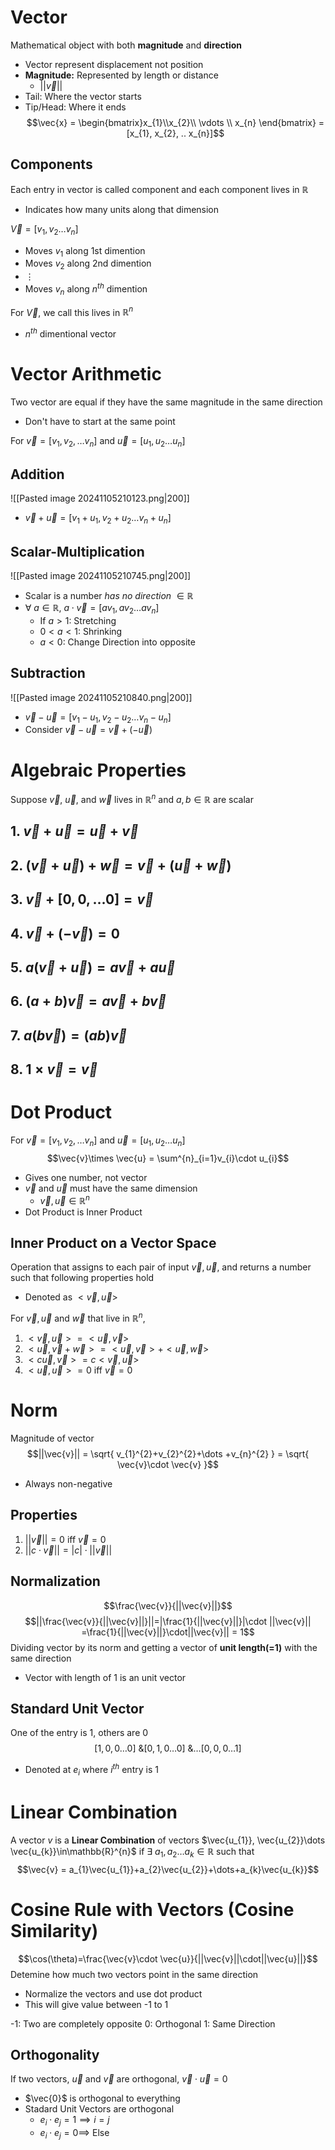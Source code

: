 # Vector
Mathematical object with both **magnitude** and **direction**
- Vector represent displacement not position
- **Magnitude:** Represented by length or distance
	- $||\vec{v}||$
- Tail: Where the vector starts
- Tip/Head: Where it ends
$$\vec{x} = \begin{bmatrix}x_{1}\\x_{2}\\ \vdots \\ x_{n} \end{bmatrix} = [x_{1}, x_{2}, .. x_{n}]$$

## Components
Each entry in vector is called component and each component lives in $\mathbb{R}$
- Indicates how many units along that dimension

$\vec{V}=[v_{1},v_{2}\dots v_{n}]$
- Moves $v_{1}$ along 1st dimention
- Moves $v_{2}$ along 2nd dimention
- $\vdots$
- Moves $v_{n}$ along $n^{th}$ dimention

For $\vec{V}$, we call this lives in $\mathbb{R}^{n}$
- $n^{th}$ dimentional vector

# Vector Arithmetic
Two vector are equal if they have the same magnitude in the same direction
- Don't have to start at the same point

For $\vec{v} = [v_{1}, v_{2}, \dots v_{n}]$ and $\vec{u} = [u_{1}, u_{2} \dots u_{n}]$
## Addition
![[Pasted image 20241105210123.png|200]]
- $\vec{v}+\vec{u} = [v_{1}+u_{1}, v_{2}+u_{2} \dots v_{n}+u_{n}]$

## Scalar-Multiplication
![[Pasted image 20241105210745.png|200]]
- Scalar is a number *has no direction* $\in\mathbb{R}$
- $\forall \text{ }a\in\mathbb{R},$   $a\cdot \vec{v} = [av_{1}, av_{2} \dots av_{n}]$
	- If $a>1$: Stretching
	- $0<a<1$: Shrinking
	- $a<0$: Change Direction into opposite

## Subtraction
![[Pasted image 20241105210840.png|200]]
- $\vec{v}-\vec{u} = [v_{1}-u_{1}, v_{2}-u_{2} \dots v_{n}-u_{n}]$
- Consider $\vec{v}-\vec{u} = \vec{v}+(-\vec{u})$

# Algebraic Properties
Suppose $\vec{v}$, $\vec{u}$, and $\vec{w}$ lives in $\mathbb{R}^{n}$ and $a,b\in\mathbb{R}$ are scalar 

## 1. $\vec{v}+\vec{u} = \vec{u}+\vec{v}$
## 2. $(\vec{v}+\vec{u})+\vec{w} = \vec{v}+(\vec{u}+\vec{w})$
## 3. $\vec{v}+[0,0,\dots{0}] = \vec{v}$
## 4. $\vec{v}+(-\vec{v}) = 0$
## 5. $a(\vec{v}+\vec{u}) = a\vec{v}+a\vec{u}$
## 6. $(a+b)\vec{v} = a\vec{v}+b\vec{v}$
## 7. $a(b\vec{v}) = (ab)\vec{v}$
## 8. $1\times \vec{v} = \vec{v}$

# Dot Product
For $\vec{v} = [v_{1}, v_{2}, \dots v_{n}]$ and $\vec{u} = [u_{1}, u_{2} \dots u_{n}]$
$$\vec{v}\times \vec{u} = \sum^{n}_{i=1}v_{i}\cdot u_{i}$$
- Gives one number, not vector
- $\vec{v}$ and $\vec{u}$ must have the same dimension
	- $\vec{v}, \vec{u}\in\mathbb{R}^{n}$
- Dot Product is Inner Product

## Inner Product on a Vector Space
Operation that assigns to each pair of input $\vec{v}, \vec{u}$, and returns a number such that following properties hold
- Denoted as  $<\vec{v}, \vec{u}>$

For $\vec{v}, \vec{u}$ and $\vec{w}$ that live in $\mathbb{R}^{n}$,
1. $<\vec{v}, \vec{u}> = <\vec{u}, \vec{v}>$
2. $<\vec{u}, \vec{v}+\vec{w}> = <\vec{u}, \vec{v}>+<\vec{u}, \vec{w}>$
3. $<c\vec{u}, \vec{v}> = c<\vec{v}, \vec{u}>$
4. $<\vec{u}, \vec{u}> =0$ iff $\vec{v}=0$

# Norm
Magnitude of vector
$$||\vec{v}|| = \sqrt{ v_{1}^{2}+v_{2}^{2}+\dots +v_{n}^{2} } = \sqrt{ \vec{v}\cdot \vec{v} }$$
- Always non-negative
## Properties
1. $||\vec{v}||=0$ iff $\vec{v}=0$
2. $||c \cdot \vec{v}|| = |c|\cdot ||\vec{v}||$

## Normalization
$$\frac{\vec{v}}{||\vec{v}||}$$
$$||\frac{\vec{v}}{||\vec{v}||}||=|\frac{1}{||\vec{v}||}|\cdot ||\vec{v}|| =\frac{1}{||\vec{v}||}\cdot||\vec{v}|| = 1$$
Dividing vector by its norm and getting a vector of **unit length(=1)** with the same direction
- Vector with length of 1 is an unit vector

## Standard Unit Vector
One of the entry is 1, others are 0
$$[1,0,0\dots 0] \text{ \& }[0,1,0\dots 0] \text{ \& }\dots [0,0,0\dots{1}]$$
- Denoted at $e_{i}$ where $i^{th}$ entry is 1

# Linear Combination
A vector $v$ is a **Linear Combination** of vectors $\vec{u_{1}}, \vec{u_{2}}\dots \vec{u_{k}}\in\mathbb{R}^{n}$ if $\exists \text{ }a_{1}, a_{2}\dots a_{k}\in\mathbb{R}$ such that
$$\vec{v} = a_{1}\vec{u_{1}}+a_{2}\vec{u_{2}}+\dots+a_{k}\vec{u_{k}}$$

# Cosine Rule with Vectors (Cosine Similarity)
$$\cos(\theta)=\frac{\vec{v}\cdot \vec{u}}{||\vec{v}||\cdot||\vec{u}||}$$
Detemine how much two vectors point in the same direction
- Normalize the vectors and use dot product
- This will give value between -1 to 1

-1: Two are completely opposite
 0: Orthogonal
 1: Same Direction

## Orthogonality
If two vectors, $\vec{u}$ and $\vec{v}$ are orthogonal, $\vec{v}\cdot \vec{u} = 0$
- $\vec{0}$ is orthogonal to everything
- Stadard Unit Vectors are orthogonal
	- $e_{i}\cdot e_{j} = 1\implies i=j$
	- $e_{i}\cdot e_{j} = 0\implies$ Else

